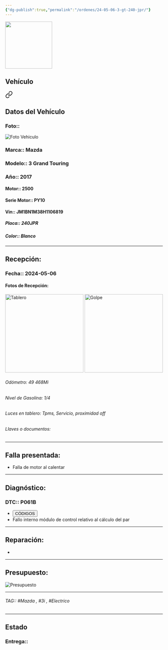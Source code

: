 ```yaml
---
{"dg-publish":true,"permalink":"/ordenes/24-05-06-3-gt-240-jpr/"}
---
```


<img src="https://lh3.googleusercontent.com/d/137fl3TIZ0-PU8b-Pt0bsjclwHub_u78G" width="150">

## Vehículo

<div class="transclusion internal-embed is-loaded"><a class="markdown-embed-link" href="/vehiculos/mazda/3-gt-240-jpr/#datos-del-vehiculo" aria-label="Open link"><svg xmlns="http://www.w3.org/2000/svg" width="24" height="24" viewBox="0 0 24 24" fill="none" stroke="currentColor" stroke-width="2" stroke-linecap="round" stroke-linejoin="round" class="svg-icon lucide-link"><path d="M10 13a5 5 0 0 0 7.54.54l3-3a5 5 0 0 0-7.07-7.07l-1.72 1.71"></path><path d="M14 11a5 5 0 0 0-7.54-.54l-3 3a5 5 0 0 0 7.07 7.07l1.71-1.71"></path></svg></a><div class="markdown-embed">



## Datos del Vehículo 
### Foto:: 
<img src="https://lh3.googleusercontent.com/d/1W4FdyCaN2ejdcvhasewKN_im0_7tKje7" Alt="Foto Vehiculo">

### Marca:: Mazda 
### Modelo:: 3 Grand Touring
### Año:: 2017
#### Motor:: 2500
#### Serie Motor:: PY10
#### Vin:: JM1BN1M38H1106819
##### Placa:: 240JPR
##### Color:: Blanco
---


</div></div>


## Recepción:
### Fecha:: 2024-05-06
#### Fotos de Recepción: 
<img src="https://lh3.googleusercontent.com/d/1W6J7z3kH4BaAH34XVObMELOFL-8H1BCo" width="250" Alt="Tablero">

<img src="https://lh3.googleusercontent.com/d/1W7ToBmNrv9QLehcaKH1kXVfFm5UXiTq5" width="250" Alt="Golpe">

###### Odómetro: 49 468Mi
###### Nivel de Gasolina: 1/4
###### Luces en tablero: Tpms, Servicio, proximidad off
###### Llaves o documentos: 

---

## Falla presentada:
- Falla de motor al calentar


---

## Diagnóstico:
### DTC:: P061B

- <a href="https://usait.x431.com/Home/Report/reportDetail/diagnose_record_id/aeff3126geKwnR3btZ54oGTdtZ/report_type/D/l/es/timezone/-6"><button class="btn success">CÓDIGOS</button></a>
- Fallo interno módulo de control relativo al cálculo del par

---
## Reparación:
- 

---

## Presupuesto:

<img src="https://lh3.googleusercontent.com/d/" Alt="Presupuesto">

---

###### TAG:: #Mazda , #3i , #Electrico 

---

## Estado

### Entrega:: 


